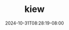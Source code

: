 --- 
title: "kiew"
description: "streaming bokep kiew doodstream video full terbaru"
date: 2024-10-31T08:28:19-08:00
file_code: "aqln699s4jh5"
draft: false
cover: "ksogeqy8bpbbmzey.jpg"
tags: ["kiew", "bokep-indo", "bokep-viral", "bokep-ig"]
length: 3125
fld_id: "1483119"
foldername: "Alexaaa  kieww"
categories: ["Alexaaa  kieww"]
views: 0
---